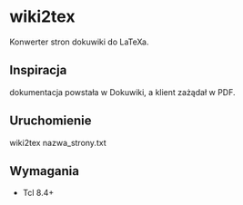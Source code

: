 # wiki2tex
Konwerter stron dokuwiki do LaTeXa. 

## Inspiracja
dokumentacja powstała w Dokuwiki, a klient zażądał w PDF.

## Uruchomienie
wiki2tex nazwa_strony.txt

## Wymagania
 * Tcl 8.4+
